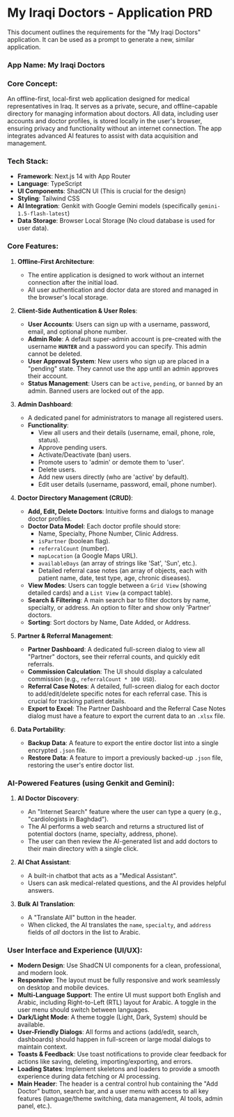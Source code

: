 
# My Iraqi Doctors - Application PRD

This document outlines the requirements for the "My Iraqi Doctors" application. It can be used as a prompt to generate a new, similar application.

### **App Name**: My Iraqi Doctors

### **Core Concept**:
An offline-first, local-first web application designed for medical representatives in Iraq. It serves as a private, secure, and offline-capable directory for managing information about doctors. All data, including user accounts and doctor profiles, is stored locally in the user's browser, ensuring privacy and functionality without an internet connection. The app integrates advanced AI features to assist with data acquisition and management.

### **Tech Stack**:
*   **Framework**: Next.js 14 with App Router
*   **Language**: TypeScript
*   **UI Components**: ShadCN UI (This is crucial for the design)
*   **Styling**: Tailwind CSS
*   **AI Integration**: Genkit with Google Gemini models (specifically `gemini-1.5-flash-latest`)
*   **Data Storage**: Browser Local Storage (No cloud database is used for user data).

### **Core Features**:

1.  **Offline-First Architecture**:
    *   The entire application is designed to work without an internet connection after the initial load.
    *   All user authentication and doctor data are stored and managed in the browser's local storage.

2.  **Client-Side Authentication & User Roles**:
    *   **User Accounts**: Users can sign up with a username, password, email, and optional phone number.
    *   **Admin Role**: A default super-admin account is pre-created with the username **`HUNTER`** and a password you can specify. This admin cannot be deleted.
    *   **User Approval System**: New users who sign up are placed in a "pending" state. They cannot use the app until an admin approves their account.
    *   **Status Management**: Users can be `active`, `pending`, or `banned` by an admin. Banned users are locked out of the app.

3.  **Admin Dashboard**:
    *   A dedicated panel for administrators to manage all registered users.
    *   **Functionality**:
        *   View all users and their details (username, email, phone, role, status).
        *   Approve pending users.
        *   Activate/Deactivate (ban) users.
        *   Promote users to 'admin' or demote them to 'user'.
        *   Delete users.
        *   Add new users directly (who are 'active' by default).
        *   Edit user details (username, password, email, phone number).

4.  **Doctor Directory Management (CRUD)**:
    *   **Add, Edit, Delete Doctors**: Intuitive forms and dialogs to manage doctor profiles.
    *   **Doctor Data Model**: Each doctor profile should store:
        *   Name, Specialty, Phone Number, Clinic Address.
        *   `isPartner` (boolean flag).
        *   `referralCount` (number).
        *   `mapLocation` (a Google Maps URL).
        *   `availableDays` (an array of strings like 'Sat', 'Sun', etc.).
        *   Detailed referral case notes (an array of objects, each with patient name, date, test type, age, chronic diseases).
    *   **View Modes**: Users can toggle between a `Grid View` (showing detailed cards) and a `List View` (a compact table).
    *   **Search & Filtering**: A main search bar to filter doctors by name, specialty, or address. An option to filter and show only 'Partner' doctors.
    *   **Sorting**: Sort doctors by Name, Date Added, or Address.

5.  **Partner & Referral Management**:
    *   **Partner Dashboard**: A dedicated full-screen dialog to view all "Partner" doctors, see their referral counts, and quickly edit referrals.
    *   **Commission Calculation**: The UI should display a calculated commission (e.g., `referralCount * 100 USD`).
    *   **Referral Case Notes**: A detailed, full-screen dialog for each doctor to add/edit/delete specific notes for each referral case. This is crucial for tracking patient details.
    *   **Export to Excel**: The Partner Dashboard and the Referral Case Notes dialog must have a feature to export the current data to an `.xlsx` file.

6.  **Data Portability**:
    *   **Backup Data**: A feature to export the entire doctor list into a single encrypted `.json` file.
    *   **Restore Data**: A feature to import a previously backed-up `.json` file, restoring the user's entire doctor list.

### **AI-Powered Features (using Genkit and Gemini)**:

1.  **AI Doctor Discovery**:
    *   An "Internet Search" feature where the user can type a query (e.g., "cardiologists in Baghdad").
    *   The AI performs a web search and returns a structured list of potential doctors (name, specialty, address, phone).
    *   The user can then review the AI-generated list and add doctors to their main directory with a single click.

2.  **AI Chat Assistant**:
    *   A built-in chatbot that acts as a "Medical Assistant".
    *   Users can ask medical-related questions, and the AI provides helpful answers.

3.  **Bulk AI Translation**:
    *   A "Translate All" button in the header.
    *   When clicked, the AI translates the `name`, `specialty`, and `address` fields of *all* doctors in the list to Arabic.

### **User Interface and Experience (UI/UX)**:

*   **Modern Design**: Use ShadCN UI components for a clean, professional, and modern look.
*   **Responsive**: The layout must be fully responsive and work seamlessly on desktop and mobile devices.
*   **Multi-Language Support**: The entire UI must support both English and Arabic, including Right-to-Left (RTL) layout for Arabic. A toggle in the user menu should switch between languages.
*   **Dark/Light Mode**: A theme toggle (Light, Dark, System) should be available.
*   **User-Friendly Dialogs**: All forms and actions (add/edit, search, dashboards) should happen in full-screen or large modal dialogs to maintain context.
*   **Toasts & Feedback**: Use toast notifications to provide clear feedback for actions like saving, deleting, importing/exporting, and errors.
*   **Loading States**: Implement skeletons and loaders to provide a smooth experience during data fetching or AI processing.
*   **Main Header**: The header is a central control hub containing the "Add Doctor" button, search bar, and a user menu with access to all key features (language/theme switching, data management, AI tools, admin panel, etc.).
